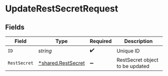 # UpdateRestSecretRequest


## Fields

| Field                                                   | Type                                                    | Required                                                | Description                                             |
| ------------------------------------------------------- | ------------------------------------------------------- | ------------------------------------------------------- | ------------------------------------------------------- |
| `ID`                                                    | *string*                                                | :heavy_check_mark:                                      | Unique ID                                               |
| `RestSecret`                                            | [*shared.RestSecret](../../models/shared/restsecret.md) | :heavy_minus_sign:                                      | RestSecret object to be updated                         |